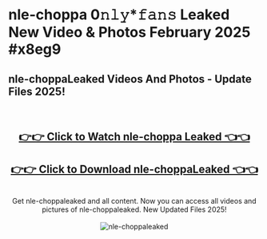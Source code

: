 # nle-choppa 0𝚗𝚕𝚢*𝚏𝚊𝚗𝚜 Leaked New Video & Photos February 2025 #x8eg9

<h2>nle-choppaLeaked Videos And Photos - Update Files 2025!</h2>
<br>
<div align="center">
<h2><a href="https://mediaupload.pro?title=nle-choppa&ref=11F" rel="nofollow">👉👉 Click to Watch nle-choppa Leaked 👈👈</a></h2>
<h2><a href="https://mediaupload.pro?title=nle-choppa&ref=11F" rel="nofollow">👉👉 Click to Download nle-choppaLeaked 👈👈</a></h2>
<br>
Get nle-choppaleaked and all content. Now you can access all videos and pictures of nle-choppaleaked. New Updated Files 2025!
<br>
<br>
<a href="https://mediaupload.pro?title=nle-choppa&ref=11F" rel="nofollow" data-target="animated-image.originalLink"><img src="https://i.ibb.co/Gkj2r4b/banner.png" alt="nle-choppaleaked" style="max-width: 100%; display: inline-block;" data-target="animated-image.originalImage"></a>
</div>
<br>

